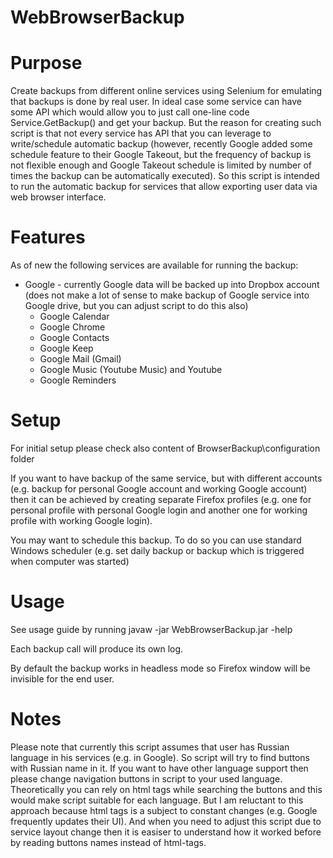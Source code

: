 # WebBrowserBackup

# Purpose
Create backups from different online services using Selenium for emulating that backups is done by real user.
In ideal case some service can have some API which would allow you to just call one-line code Service.GetBackup() and get your backup.
But the reason for creating such script is that not every service has API that you can leverage to write/schedule automatic backup (however, recently Google added some schedule feature to their Google Takeout, but the frequency of backup is not flexible enough and Google Takeout schedule is limited by number of times the backup can be automatically executed).
So this script is intended to run the automatic backup for services that allow exporting user data via web browser interface.

# Features
As of new the following services are available for running the backup:
* Google - currently Google data will be backed up into Dropbox account (does not make a lot of sense to make backup of Google service into Google drive, but you can adjust script to do this also)
    * Google Calendar
    * Google Chrome
    * Google Contacts
    * Google Keep
    * Google Mail (Gmail)
    * Google Music (Youtube Music) and Youtube
    * Google Reminders


# Setup
For initial setup please check also content of BrowserBackup\configuration folder

If you want to have backup of the same service, but with different accounts (e.g. backup for personal Google account and working Google account) then it can be achieved by creating separate Firefox profiles (e.g. one for personal profile with personal Google login and another one for working profile with working Google login).

You may want to schedule this backup. To do so you can use standard Windows scheduler (e.g. set daily backup or backup which is triggered when computer was started)

# Usage
See usage guide by running
javaw -jar WebBrowserBackup.jar -help

Each backup call will produce its own log.

By default the backup works in headless mode so Firefox window will be invisible for the end user.


# Notes
Please note that currently this script assumes that user has Russian language in his services (e.g. in Google).
So script will try to find buttons with Russian name in it.
If you want to have other language support then please change navigation buttons in script to your used language.
Theoretically you can rely on html tags while searching the buttons and this would make script suitable for each language.
But I am reluctant to this approach because html tags is a subject to constant changes (e.g. Google frequently updates their UI). And when you need to adjust this script due to service layout change then it is easiser to understand how it worked before by reading buttons names instead of html-tags.
